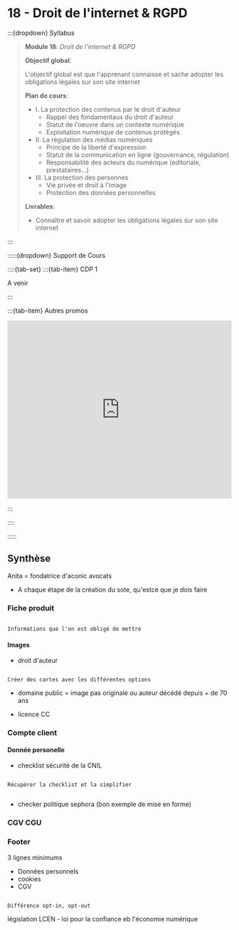 # 18 - Droit de l'internet & RGPD

:::{dropdown} Syllabus

> **Module 18**: *Droit de l’internet & RGPD*
>
>**Objectif global**: 
>
>L'objectif global est que l'apprenant connaisse et sache adopter les obligations légales sur son site internet
>
>**Plan de cours**:
>- I. La protection des contenus par le droit d'auteur
>    - Rappel des fondamentaux du droit d'auteur
>    - Statut de l'oeuvre dans un contexte numérique
>    - Exploitation numérique de contenus protégés
>- II. La régulation des médias numériques
>    - Principe de la liberté d'expression
>    - Statut de la communication en ligne (gouvernance, régulation)
>    - Responsabilité des acteurs du numérique (éditoriale, prestataires...)
>- III. La protection des personnes
>    - Vie privée et droit à l'image
>    - Protection des données personnelles
>
>**Livrables**:
>- Connaître et savoir adopter les obligations légales sur son site internet

:::


:::::{dropdown} Support de Cours 

::::{tab-set}
:::{tab-item} CDP 1

A venir

:::

:::{tab-item} Autres promos

<iframe src="https://drive.google.com/file/d/1lwVITNnoG8yCNp6EVDLeImECq2llGXBo/preview" 
        width="100%" 
        height="400px" 
        frameborder="0" 
        allowfullscreen>
</iframe>

:::

::::

:::::

## Synthèse

Anita = fondatrice d'aconic avocats


- A chaque étape de la création du sote, qu'estce que je dois faire


### Fiche produit

```{note}

Informations que l'on est obligé de mettre

```

#### Images

- droit d'auteur

```{note}

Créer des cartes avec les différentes options

```

- domaine public = image pas originale ou auteur décédé depuis + de 70 ans

- licence CC


### Compte client

#### Donnée personelle

- checklist sécurité de la CNIL


```{note}

Récupérer la checklist et la simplifier


```


- checker politique sephora (bon exemple de mise en forme)


### CGV CGU


### Footer 

3 lignes minimums

- Données personnels
- cookies
- CGV


```{note}

Différence opt-in, opt-out

```


législation LCEN - loi pour la confiance eb l'économie numérique